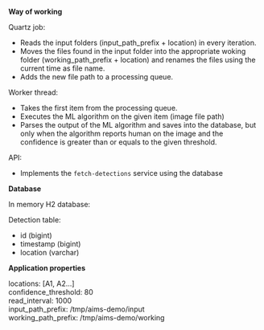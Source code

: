 **Way of working**

Quartz job:

- Reads the input folders (input_path_prefix + location) in every iteration.
- Moves the files found in the input folder into the appropriate woking folder (working_path_prefix + location) and renames the files using the current time as file name.
- Adds the new file path to a processing queue.
	
Worker thread:

- Takes the first item from the processing queue.
- Executes the ML algorithm on the given item (image file path)
- Parses the output of the ML algorithm and saves into the database, but only when the algorithm reports human on the image and the confidence is greater than or equals to the given threshold.

API:

- Implements the `fetch-detections` service using the database

**Database**

In memory H2 database:

Detection table:

- id (bigint)
- timestamp (bigint)
- location (varchar)

**Application properties**

locations: [A1, A2...]<br />
confidence_threshold: 80<br />
read_interval: 1000<br />
input_path_prefix: /tmp/aims-demo/input<br />
working_path_prefix: /tmp/aims-demo/working<br />
